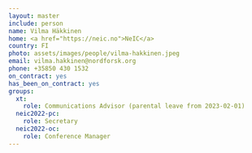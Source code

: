 ```yaml
---
layout: master
include: person
name: Vilma Häkkinen
home: <a href="https://neic.no">NeIC</a>
country: FI
photo: assets/images/people/vilma-hakkinen.jpeg
email: vilma.hakkinen@nordforsk.org
phone: +35850 430 1532
on_contract: yes
has_been_on_contract: yes
groups:
  xt:
    role: Communications Advisor (parental leave from 2023-02-01)
  neic2022-pc:
    role: Secretary
  neic2022-oc:
    role: Conference Manager
---
```

